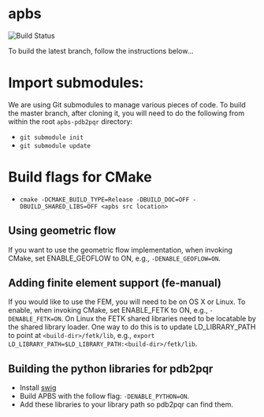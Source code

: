 apbs
============

![Build Status](https://travis-ci.org/Electrostatics/apbs-pdb2pqr.svg?branch=master)

To build the latest branch, follow the instructions below...

# Import submodules:
We are using Git submodules to manage various pieces of code.  To build the master branch, after cloning it, you will need to do the following from within the root `apbs-pdb2pqr` directory:
 * `git submodule init`
 * `git submodule update`

# Build flags for CMake
* `cmake -DCMAKE_BUILD_TYPE=Release -DBUILD_DOC=OFF -DBUILD_SHARED_LIBS=OFF <apbs src location>`

## Using geometric flow
If you want to use the geometric flow implementation, when invoking CMake, set ENABLE_GEOFLOW to ON, e.g., `-DENABLE_GEOFLOW=ON`.

## Adding finite element support (fe-manual)
If you would like to use the FEM, you will need to be on OS X or Linux.  To enable, when invoking CMake, set ENABLE_FETK to ON, e.g., `-DENABLE_FETK=ON`.
On Linux the FETK shared libraries need to be locatable by the shared library loader.  One way to do this is to update LD_LIBRARY_PATH to point at `<build-dir>/fetk/lib`, e.g., `export LD_LIBRARY_PATH=$LD_LIBRARY_PATH:<build-dir>/fetk/lib`.

## Building the python libraries for pdb2pqr
* Install [swig](http://www.swig.org/)
* Build APBS with the follow flag: `-DENABLE_PYTHON=ON`. 
* Add these libraries to your library path so pdb2pqr can find them.
